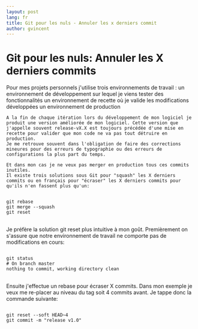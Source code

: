```yaml
---
layout: post
lang: fr
title: Git pour les nuls - Annuler les x derniers commit
author: gvincent
---
```


<h1>Git pour les nuls: Annuler les X derniers commits</h1>
<p>
	Pour mes projets personnels j'utilise trois environnements de travail :
	un environnement de développement sur lequel je viens tester des fonctionnalités 
	un environnement de recette où je valide les modifications développées
	un environnement de production

	A la fin de chaque itération lors du développement de mon logiciel je produit une version améliorée de mon logiciel. Cette version que j'appelle souvent release-vX.X est toujours précédée d'une mise en recette pour valider que mon code ne va pas tout détruire en production.
	Je me retrouve souvent dans l'obligation de faire des corrections mineures pour des erreurs de typographie ou des erreurs de configurations la plus part du temps.

	Et dans mon cas je ne veux pas merger en production tous ces commits inutiles.
	Il existe trois solutions sous Git pour "squash" les X derniers commits ou en français pour "écraser" les X derniers commits pour qu'ils n'en fassent plus qu'un:
</p>
<pre>
<code data-language="BashSessionLexer">
git rebase 
git merge --squash
git reset
</code>
</pre>
<p>
	Je préfère la solution git reset plus intuitive à mon goût.
	Premièrement on s'assure que notre environnement de travail ne comporte pas de modifications en cours:
</p>
<pre>
<code data-language="BashSessionLexer">
git status
# On branch master
nothing to commit, working directory clean
</code>
</pre>
<p>
	Ensuite j'effectue un rebase pour écraser X commits. Dans mon exemple je veux me re-placer au niveau du tag soit 4 commits avant.
	Je tappe donc la commande suivante:
</p>
<pre>
<code data-language="BashSessionLexer">
git reset --soft HEAD~4
git commit -m "release v1.0"
</code>
</pre>



